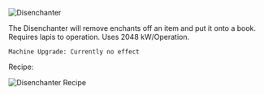 ![Disenchanter](https://i.imgur.com/9yapm0I.png?1)

The Disenchanter will remove enchants off an item and put it onto a book. Requires lapis to operation. Uses 2048 kW/Operation.

```
Machine Upgrade: Currently no effect
```

Recipe:

![Disenchanter Recipe](https://i.imgur.com/lNLlnlD.png?1)